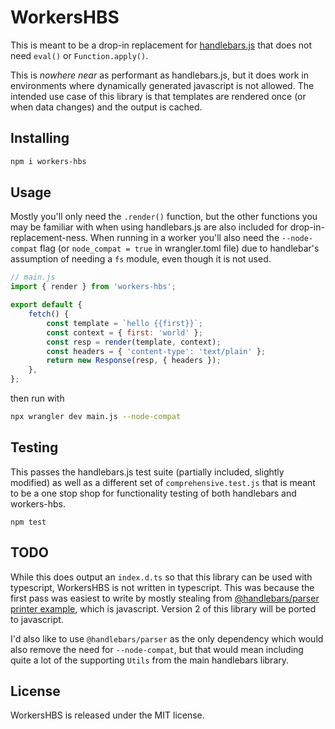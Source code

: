# WorkersHBS

This is meant to be a drop-in replacement for [handlebars.js](https://github.com/handlebars-lang/handlebars.js) that does not need `eval()` or `Function.apply()`.

This is _nowhere near_ as performant as handlebars.js, but it does work in environments where dynamically generated javascript is not allowed. The intended use case of this library is that templates are rendered once (or when data changes) and the output is cached.

## Installing

```bash
npm i workers-hbs
```

## Usage

Mostly you'll only need the `.render()` function, but the other functions you may be familiar with when using handlebars.js are also included for drop-in-replacement-ness. When running in a worker you'll also need the `--node-compat` flag (or `node_compat = true` in wrangler.toml file) due to handlebar's assumption of needing a `fs` module, even though it is not used.

```javascript
// main.js
import { render } from 'workers-hbs';

export default {
	fetch() {
		const template = `hello {{first}}`;
		const context = { first: 'world' };
		const resp = render(template, context);
		const headers = { 'content-type': 'text/plain' };
		return new Response(resp, { headers });
	},
};
```

then run with

```bash
npx wrangler dev main.js --node-compat
```

## Testing

This passes the handlebars.js test suite (partially included, slightly modified) as well as a different set of `comprehensive.test.js` that is meant to be a one stop shop for functionality testing of both handlebars and workers-hbs.

```
npm test
```

## TODO

While this does output an `index.d.ts` so that this library can be used with typescript, WorkersHBS is not written in typescript. This was because the first pass was easiest to write by mostly stealing from [@handlebars/parser printer example](https://github.com/handlebars-lang/handlebars-parser/blob/master/lib/printer.js), which is javascript. Version 2 of this library will be ported to javascript.

I'd also like to use `@handlebars/parser` as the only dependency which would also remove the need for `--node-compat`, but that would mean including quite a lot of the supporting `Utils` from the main handlebars library.

## License

WorkersHBS is released under the MIT license.
